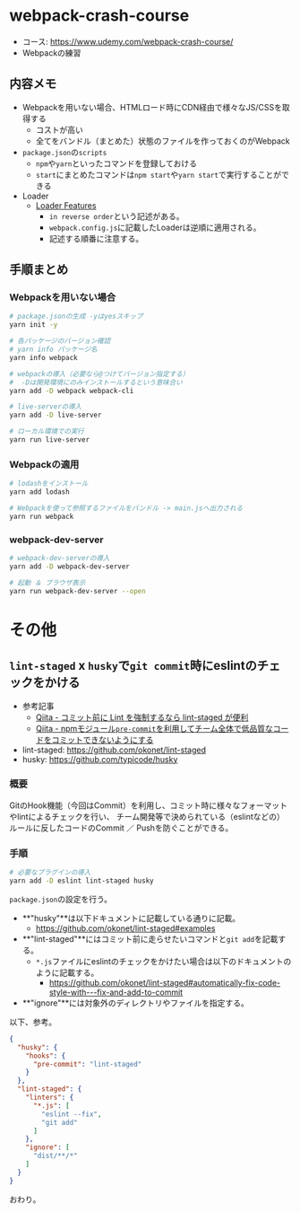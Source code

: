 # webpack-crash-course

- コース: https://www.udemy.com/webpack-crash-course/
- Webpackの練習

## 内容メモ

- Webpackを用いない場合、HTMLロード時にCDN経由で様々なJS/CSSを取得する
  - コストが高い
  - 全てをバンドル（まとめた）状態のファイルを作っておくのがWebpack
- `package.json`の`scripts`
  - `npm`や`yarn`といったコマンドを登録しておける
  - `start`にまとめたコマンドは`npm start`や`yarn start`で実行することができる
- Loader
  - [Loader Features](https://webpack.js.org/concepts/loaders#loader-features)
    - `in reverse order`という記述がある。
    - `webpack.config.js`に記載したLoaderは逆順に適用される。
    - 記述する順番に注意する。

## 手順まとめ

### Webpackを用いない場合

```bash
# package.jsonの生成 -yはyesスキップ
yarn init -y

# 各パッケージのバージョン確認
# yarn info パッケージ名
yarn info webpack

# webpackの導入（必要なら@つけてバージョン指定する）
#  -Dは開発環境にのみインストールするという意味合い
yarn add -D webpack webpack-cli

# live-serverの導入
yarn add -D live-server

# ローカル環境での実行
yarn run live-server
```

### Webpackの適用

```bash
# lodashをインストール
yarn add lodash

# Webpackを使って参照するファイルをバンドル -> main.jsへ出力される
yarn run webpack
```

### webpack-dev-server

```bash
# webpack-dev-serverの導入
yarn add -D webpack-dev-server

# 起動 ＆ ブラウザ表示
yarn run webpack-dev-server --open
```

# その他

## `lint-staged` x `husky`で`git commit`時にeslintのチェックをかける

- 参考記事
  - [Qiita - コミット前に Lint を強制するなら lint-staged が便利](https://qiita.com/ybiquitous/items/553479cfcb2cee124ae0)
  - [Qiita - npmモジュール`pre-commit`を利用してチーム全体で低品質なコードをコミットできないようにする](https://qiita.com/potato4d/items/5dfebb9da1c5fe400809)
- lint-staged: https://github.com/okonet/lint-staged
- husky: https://github.com/typicode/husky

### 概要

GitのHook機能（今回はCommit）を利用し、コミット時に様々なフォーマットやlintによるチェックを行い、
チーム開発等で決められている（eslintなどの）ルールに反したコードのCommit ／ Pushを防ぐことができる。

### 手順

```bash
# 必要なプラグインの導入
yarn add -D eslint lint-staged husky
```

`package.json`の設定を行う。

- **"husky"**は以下ドキュメントに記載している通りに記載。
  - https://github.com/okonet/lint-staged#examples
- **"lint-staged"**にはコミット前に走らせたいコマンドと`git add`を記載する。
  - `*.js`ファイルにeslintのチェックをかけたい場合は以下のドキュメントのように記載する。
    - https://github.com/okonet/lint-staged#automatically-fix-code-style-with---fix-and-add-to-commit
- **"ignore"**には対象外のディレクトリやファイルを指定する。

以下、参考。

```json
{
  "husky": {
    "hooks": {
      "pre-commit": "lint-staged"
    }
  },
  "lint-staged": {
    "linters": {
      "*.js": [
        "eslint --fix",
        "git add"
      ]
    },
    "ignore": [
      "dist/**/*"
    ]
  }
}
```

おわり。
